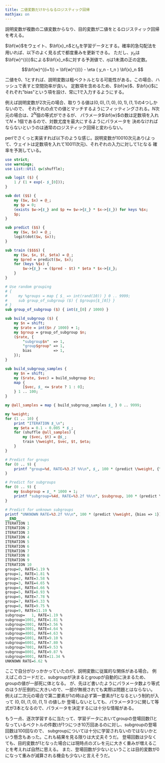 ```yaml
---
title: 二値変数だけからなるロジスティック回帰
mathjax: on
---
```


説明変数が複数の二値変数からなり、目的変数が二値をとるロジスティック回帰を考える。

$\bf{w}$をウェイト、$\bf{x}_n$と$t_n$を学習データとする。確率的急勾配法を用いれば、以下のよく見る式で都度重みを更新できる。
ただし、$y_n$は$\bf{w}^{(i)}$による$\bf{x}_n$に対する予測値で、$\eta$は1未満の正の定数。

$$\bf{w}^{(i+1)} = \bf{w}^{(i)} - \eta ( y_n - t_n ) \bf{x}_n $$

二値を0、1とすれば、説明変数は粗ベクトルとなる可能性がある。この場合、ハッシュで表すと空間効率が良い。
定数項を含めるため、$\bf{w}$、$\bf{x}$にそれぞれ"bias"という項を設け、常に$1$で入力するようにする。

例えば説明変数が2次元の場合、取りうる値は$(0, 0), (1, 0), (0, 1), (1, 1)$の4つしかないので、
それぞれの点での値とマッチするようにフィッティングされる。$N$次元の場合は、$2^N$個の等式ができるが、
パラメータ$\bf{w}$の数は定数項を入れて$N + 1$個であるので、対数尤度を最大にするようにパラメータを
決めなければならないというのは通常のロジスティック回帰と変わらない。

perlでさくっと実装すれば以下のような感じ。説明変数が10010次元あり(よって、ウェイトは定数項を入れて10011次元)、それぞれの入力に対して1となる
確率を予測している。

```perl
use strict;
use warnings;
use List::Util qw(shuffle);

sub logit ($) {
    1 / (1 + exp(- $_[0]));
}

sub dot ($$) {
    my ($w, $x) = @_;
    my $p = 0;
    (exists $w->{$_} and $p += $w->{$_} * $x->{$_}) for keys %$x;
    $p;
}

sub predict ($$) {
    my ($w, $x) = @_;
    logit(dot($w, $x));
}

sub train ($$$$) {
    my ($w, $x, $t, $eta) = @_;
    my $pred = predict($w, $x);
    for (keys %$x) {
        $w->{$_} -= ($pred - $t) * $eta * $x->{$_};
    }
}

# Use random grouping
# {
#     my %groups = map { $_ => int(rand(10)) } 0 .. 9999;
#     sub group_of_subgroup ($) { $groups{$_[0]} }
# }
sub group_of_subgroup ($) { int($_[0] / 1000) }

sub build_subgroup ($) {
    my $n = shift;
    my $rate = int($n / 1000) + 1;
    my $group = group_of_subgroup $n;
    ($rate, {
        "subgroup$n"  => 1,
        "group$group" => 1,
        bias          => 1,
    });
}

sub build_subgroup_samples {
    my $n = shift;
    my ($rate, $vec) = build_subgroup $n;
    map {
        [$vec, $_ <= $rate ? 1 : 0];
    } 1 .. 100;
}

my @all_samples = map { build_subgroup_samples $_ } 0 .. 9999;

my %weight;
for (1 .. 10) {
    print "ITERATION $_\n";
    my $eta = 0.1 - 0.005 * $_;
    for (shuffle @all_samples) {
        my ($vec, $t) = @$_;
        train \%weight, $vec, $t, $eta;
    }
}

# Predict for groups
for (0 .. 9) {
    printf "group=%d, RATE=%3.2f %%\n", $_, 100 * (predict \%weight, {"group$_" => 1, bias => 1});
}

# Predict for subgroups
for (0 .. 9) {
    my $subgroup = $_ * 1000 + 1;
    printf "subgroup=%4d, RATE=%3.2f %%\n", $subgroup, 100 * (predict \%weight, {"subgroup$subgroup" => 1, "group${\ group_of_subgroup $subgroup}" => 1, bias => 1});
}

# Predict for unknown subgroups
printf "UNKNOWN RATE=%3.2f %%\n", 100 * (predict \%weight, {bias => 1});
__END__
ITERATION 1
ITERATION 2
ITERATION 3
ITERATION 4
ITERATION 5
ITERATION 6
ITERATION 7
ITERATION 8
ITERATION 9
ITERATION 10
group=0, RATE=1.19 %
group=1, RATE=1.81 %
group=2, RATE=3.58 %
group=3, RATE=4.65 %
group=4, RATE=4.66 %
group=5, RATE=8.93 %
group=6, RATE=7.78 %
group=7, RATE=9.33 %
group=8, RATE=9.75 %
group=9, RATE=11.19 %
subgroup=   1, RATE=1.19 %
subgroup=1001, RATE=1.81 %
subgroup=2001, RATE=3.56 %
subgroup=3001, RATE=4.64 %
subgroup=4001, RATE=4.63 %
subgroup=5001, RATE=9.10 %
subgroup=6001, RATE=7.80 %
subgroup=7001, RATE=9.53 %
subgroup=8001, RATE=9.87 %
subgroup=9001, RATE=11.34 %
UNKNOWN RATE=6.62 %
```

ここで自分がひっかかっていたのが、説明変数に従属的な関係がある場合。
例えばこのコードだと、subgroupが決まるとgroupが自動的に決まるため、groupの値が一部死に体となる。
が、先ほど書いたようにパラメータ数より等式のほうが圧倒的に大きいので、一部が無視されても実際は問題とはならない。
例えば二次元の場合で第二要素が1の時は必ず第一要素が1となるという制約が入って $(0, 0), (1, 0), (1, 1)$ の値しか
登場しないとしても、パラメータ3つに関して等式が3本となるので、パラメータを決定するには十分な情報がある。

もう一点、逐次学習するに当たって、学習データにおいてgroupの登場回数(1となっているベクトルの件数)が1つにつき10万回あるのに対し、subgroupの登場回数は100回なので、
subgroupについては十分に学習されないのではないかという懸念もあった。これも結果を見る限りは大丈夫そうだ。
登場回数は少なくても、目的変数が$1$となった場合には現時点のズレを元に大きく重みが増えることを考えれば自然に思える。
また、登場回数が少ないということは目的変数が$0$になって重みが減算される機会も少ないと言えそうだ。
